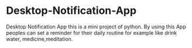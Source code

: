 # Desktop-Notification-App
Desktop Notification App
this is a mini project of python.
By using this App peoples can set a reminder for their daily routine for example like drink water, medicine,meditation.

